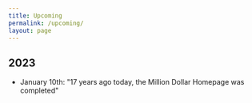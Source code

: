 ```yaml
---
title: Upcoming
permalink: /upcoming/
layout: page
---
```


## 2023

* January 10th: "17 years ago today, the Million Dollar Homepage was completed"